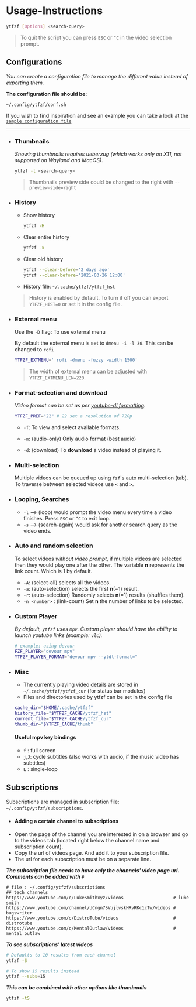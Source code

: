 # Usage-Instructions

```sh
ytfzf [Options] <search-query>
```

> To quit the script you can press `ESC` or `^C` in the video selection prompt.

## Configurations

_You can create a configuration file to manage the different value instead of exporting them._


**The configuration file should be:**

```
~/.config/ytfzf/conf.sh
```

If you wish to find inspiration and see an example you can take a look at the [`sample configuration file`](conf.sh)

---

+ ### Thumbnails

	_Showing thumbnails requires ueberzug (which works only on X11, not supported on Wayland and MacOS)_.

	```sh
	ytfzf -t <search-query>
	```

	> Thumbnails preview side could be changed to the right with `--preview-side=right`

+ ### History

	- Show history

		```sh
		ytfzf -H
		```

	- Clear entire history

		```sh
		ytfzf -x
		```

    - Clear old history

        ```sh
        ytfzf --clear-before='2 days ago'
        ytfzf --clear-before='2021-03-26 12:00'
        ```

	- History file: `~/.cache/ytfzf/ytfzf_hst`

	> History is enabled by default. To turn it off you can export `YTFZF_HIST=0` or set it in the config file.

+ ### External menu

	Use the `-D` flag: To use external menu

	By default the external menu is set to `dmenu -i -l 30`. This can be changed to `rofi`

	```sh
	YTFZF_EXTMENU=' rofi -dmenu -fuzzy -width 1500'
	```

	> The width of external menu can be adjusted with `YTFZF_EXTMENU_LEN=220`.

+ ### Format-selection and download

	_Video format can be set as per [youtube-dl formatting](https://github.com/ytdl-org/youtube-dl#format-selection)._

	```sh
	YTFZF_PREF="22"	# 22 set a resolution of 720p
	```

	+ `-f`: To view and select available formats.
	+ `-m`: (audio-only) Only audio format (best audio)

	+ `-d`: (download) To **download** a video instead of playing it.

+ ### Multi-selection

   Multiple videos can be queued up using `fzf`'s auto multi-selection (tab). To traverse between selected videos use `<` and `>`.

+ ### Looping, Searches

	+ `-l` --> (loop) would prompt the video menu every time a video finishes. Press `ESC` or `^C` to exit loop.
	+ `-s` --> (search-again) would ask for another search query as the video ends.

+ ### Auto and random selection

   To select videos *without video prompt*, if multiple videos are selected then they would play one after the other. The variable **n** represents the link count. Which is 1 by default.

	+ `-A`: (select-all) selects all the videos.
	+ `-a`: (auto-selection) selects the first **n**(=1) result.
	+ `-r`: (auto-selection) Randomly selects **n**(=1) results (shuffles them).
	+ `-n <number>` : (link-count) Set **n** the number of links to be selected.

+ ### Custom Player

	_By default, `ytfzf` uses `mpv`. Custom player should have the ability to launch youtube links (example: `vlc`)._

	```sh
	# example: using devour
	FZF_PLAYER="devour mpv"
	YTFZF_PLAYER_FORMAT="devour mpv --ytdl-format="
	```

+ ### Misc

	- The currently playing video details are stored in `~/.cache/ytfzf/ytfzf_cur` (for status bar modules)
	- Files and directories used by ytfzf can be set in the config file

	```sh
	cache_dir="$HOME/.cache/ytfzf"
	history_file="$YTFZF_CACHE/ytfzf_hst"
	current_file="$YTFZF_CACHE/ytfzf_cur"
	thumb_dir="$YTFZF_CACHE/thumb"
	```

	#### Useful mpv key bindings

	- `f`    :  full screen
	- `j`,`J`:  cycle subtitles (also works with audio, if the music video has subtitles)
	- `L`    :  single-loop

## Subscriptions

Subscriptions are managed in subscription file: `~/.config/ytfzf/subscriptions`.

+ #### Adding a certain channel to subscriptions

- Open the page of the channel you are interested in on a browser and go to the videos tab (located right below the channel name and subscription count).
- Copy the url of videos page. And add it to your subscription file.
- The url for each subscription must be on a separate line.

**_The subscription file needs to have only the channels' video page url. Comments can be added with `#`_**

```
# file : ~/.config/ytfzf/subscriptions
## tech channels
https://www.youtube.com/c/LukeSmithxyz/videos                   # luke smith
https://www.youtube.com/channel/UCngn7SVujlvskHRvRKc1cTw/videos # bugswriter
https://www.youtube.com/c/DistroTube/videos                     # distrotube
https://www.youtube.com/c/MentalOutlaw/videos                   # mental outlaw
```

**_To see subscriptions' latest videos_**

```sh
# Defaults to 10 results from each channel
ytfzf -S

# To show 15 results instead
ytfzf --subs=15
```

**_This can be combined with other options like thumbnails_**

```sh
ytfzf -tS
```
